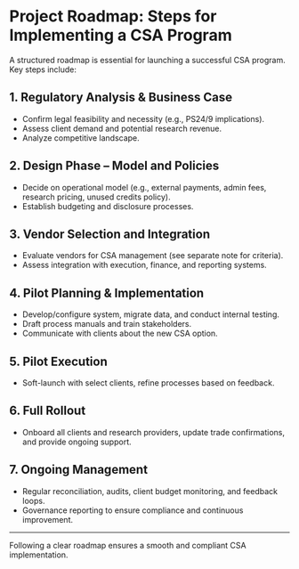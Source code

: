 # Project Roadmap: Steps for Implementing a CSA Program

A structured roadmap is essential for launching a successful CSA program. Key steps include:

## 1. Regulatory Analysis & Business Case
- Confirm legal feasibility and necessity (e.g., PS24/9 implications).
- Assess client demand and potential research revenue.
- Analyze competitive landscape.

## 2. Design Phase – Model and Policies
- Decide on operational model (e.g., external payments, admin fees, research pricing, unused credits policy).
- Establish budgeting and disclosure processes.

## 3. Vendor Selection and Integration
- Evaluate vendors for CSA management (see separate note for criteria).
- Assess integration with execution, finance, and reporting systems.

## 4. Pilot Planning & Implementation
- Develop/configure system, migrate data, and conduct internal testing.
- Draft process manuals and train stakeholders.
- Communicate with clients about the new CSA option.

## 5. Pilot Execution
- Soft-launch with select clients, refine processes based on feedback.

## 6. Full Rollout
- Onboard all clients and research providers, update trade confirmations, and provide ongoing support.

## 7. Ongoing Management
- Regular reconciliation, audits, client budget monitoring, and feedback loops.
- Governance reporting to ensure compliance and continuous improvement.

---

Following a clear roadmap ensures a smooth and compliant CSA implementation. 